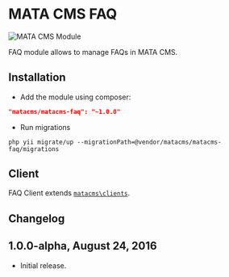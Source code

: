 MATA CMS FAQ
==========================================

![MATA CMS Module](https://s3-eu-west-1.amazonaws.com/qi-interactive/assets/mata-cms/gear-mata-logo%402x.png)


FAQ module allows to manage FAQs in MATA CMS.


Installation
------------

- Add the module using composer:

```json
"matacms/matacms-faq": "~1.0.0"
```

-  Run migrations
```
php yii migrate/up --migrationPath=@vendor/matacms/matacms-faq/migrations
```


Client
------

FAQ Client extends [`matacms\clients`](https://github.com/qi-interactive/matacms-base/blob/development/clients/SimpleClient.php).

Changelog
---------

## 1.0.0-alpha, August 24, 2016

- Initial release.
